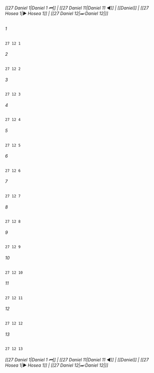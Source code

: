 
###### [[27 Daniel 1|Daniel 1 ⏮]] | [[27 Daniel 11|Daniel 11 ◀]] | [[Daniel]] | [[27 Hosea 1|▶ Hosea 1]] | [[27 Daniel 12|⏭ Daniel 12|]]

###### 1
``` verse
27 12 1 
```
###### 2
``` verse
27 12 2 
```
###### 3
``` verse
27 12 3 
```
###### 4
``` verse
27 12 4 
```
###### 5
``` verse
27 12 5 
```
###### 6
``` verse
27 12 6 
```
###### 7
``` verse
27 12 7 
```
###### 8
``` verse
27 12 8 
```
###### 9
``` verse
27 12 9 
```
###### 10
``` verse
27 12 10 
```
###### 11
``` verse
27 12 11 
```
###### 12
``` verse
27 12 12 
```
###### 13
``` verse
27 12 13 
```

###### [[27 Daniel 1|Daniel 1 ⏮]] | [[27 Daniel 11|Daniel 11 ◀]] | [[Daniel]] | [[27 Hosea 1|▶ Hosea 1]] | [[27 Daniel 12|⏭ Daniel 12|]]

